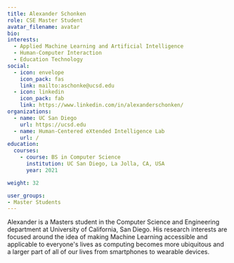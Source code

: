 ```yaml
---
title: Alexander Schonken
role: CSE Master Student
avatar_filename: avatar
bio:
interests:
  - Applied Machine Learning and Artificial Intelligence
  - Human-Computer Interaction
  - Education Technology
social:
  - icon: envelope
    icon_pack: fas
    link: mailto:aschonke@ucsd.edu
  - icon: linkedin
    icon_pack: fab
    link: https://www.linkedin.com/in/alexanderschonken/
organizations:
  - name: UC San Diego
    url: https://ucsd.edu
  - name: Human-Centered eXtended Intelligence Lab
    url: /
education:
  courses:
    - course: BS in Computer Science
      institution: UC San Diego, La Jolla, CA, USA
      year: 2021

weight: 32

user_groups:
- Master Students
---
```

Alexander is a Masters student in the Computer Science and Engineering department at University of California, San Diego. His research interests are focused around the idea of making Machine Learning accessible and applicable to everyone's lives as computing becomes more ubiquitous and a larger part of all of our lives from smartphones to wearable devices. 

